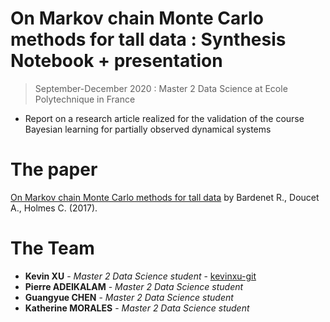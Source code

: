 # On Markov chain Monte Carlo methods for tall data : Synthesis Notebook + presentation 
> September-December 2020 : Master 2 Data Science at Ecole Polytechnique in France

+ Report on a research article realized for the validation of the course Bayesian learning for partially observed dynamical systems 

# The paper
[On Markov chain Monte Carlo methods for tall data](http://www.jmlr.org/papers/volume18/15-205/15-205.pdf)
by Bardenet R., Doucet A., Holmes C. (2017).

# The Team
+ **Kevin XU** - *Master 2 Data Science student* - [kevinxu-git](https://github.com/kevinxu-git)
+ **Pierre ADEIKALAM** - *Master 2 Data Science student*
+ **Guangyue CHEN** - *Master 2 Data Science student* 
+ **Katherine MORALES** - *Master 2 Data Science student*

